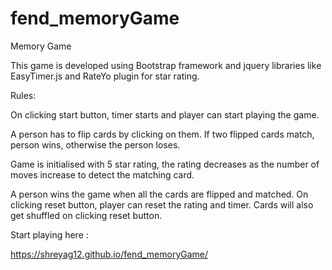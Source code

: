 # fend_memoryGame
Memory Game 

This game is developed using Bootstrap framework and jquery libraries like EasyTimer.js and RateYo plugin for star rating.

Rules:

On clicking start button, timer starts and player can start playing the game.

A person has to flip cards by clicking on them. If two flipped cards match, person wins, otherwise the person loses.

Game is initialised with 5 star rating, the rating decreases as the number of moves increase to detect the matching card.

A person wins the game when all the cards are flipped and matched.
On clicking reset button, player can reset the rating and timer. Cards will also get shuffled on clicking reset button.

Start playing here :

https://shreyag12.github.io/fend_memoryGame/
